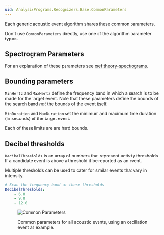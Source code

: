 ```yaml
---
uid: AnalysisPrograms.Recognizers.Base.CommonParameters
---
```


Each generic acoustic event algorithm shares these common parameters.

Don't use `CommonParameters` directly, use one of the algorithm parameter types.

## Spectrogram Parameters

For an explanation of these parameters see <xref:theory-spectrograms>.

## Bounding parameters

`MinHertz` and `MaxHertz` define the frequency band in which a search is to be made for the target event. Note that
these parameters define the bounds of the search band _not_ the bounds of the event itself.

`MinDuration` and `MaxDuration` set the minimum and maximum time duration (in seconds) of the target event.

Each of these limits are are hard bounds.

## Decibel thresholds

`DecibelThresholds` is an array of numbers that represent activity thresholds.
If a candidate event is above a threshold it be reported as an event.

Multiple thresholds can be used to cater for similar events that vary in intensity.

```yml
# Scan the frequency band at these thresholds
DecibelThresholds:
    - 6.0
    - 9.0
    - 12.0
```

<figure>

![Common Parameters](~/images/generic_recognizer/Fig2EventParameters.png)

<figcaption>Common parameters for all acoustic events, using an oscillation event as example.</figcaption>
</figure>
